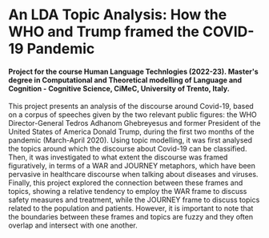 # An LDA Topic Analysis: How the WHO and Trump framed the COVID-19 Pandemic

#### Project for the course Human Language Technlogies (2022-23). Master's degree in Computational and Theoretical modelling of Language and Cognition - Cognitive Science, CiMeC, University of Trento, Italy.

This project presents an analysis of the discourse around Covid-19, based on a corpus of
speeches given by the two relevant public figures: the WHO Director-General Tedros Adhanom
Ghebreyesus and former President of the United States of America Donald Trump, during the first
two months of the pandemic (March-April 2020). Using topic modelling, it was first analysed the
topics around which the discourse about Covid-19 can be classified. Then, it was investigated to
what extent the discourse was framed figuratively, in terms of a WAR and JOURNEY metaphors,
which have been pervasive in healthcare discourse when talking about diseases and viruses. Finally,
this project explored the connection between these frames and topics, showing a relative tendency
to employ the WAR frame to discuss safety measures and treatment, while the JOURNEY frame
to discuss topics related to the population and patients. However, it is important to note that the
boundaries between these frames and topics are fuzzy and they often overlap and intersect with
one another.

